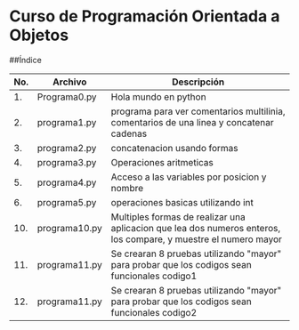 # Curso de Programación Orientada a Objetos

##Índice

|No.|Archivo|Descripción|
|--|--|--|
|1.|Programa0.py|Hola mundo en python|
|2.|programa1.py|programa para ver comentarios multilinia, comentarios de una linea y concatenar cadenas|
|3.|programa2.py|concatenacion usando formas|
|4.|programa3.py|Operaciones aritmeticas 
|5.|programa4.py|Acceso a las variables por posicion y nombre|
|6.|programa5.py|operaciones basicas utilizando int|
|10.|programa10.py|Multiples formas de realizar una aplicacion que lea dos numeros enteros, los compare, y muestre el numero mayor|
|11.|programa11.py|Se crearan 8 pruebas utilizando "mayor" para probar que los codigos sean funcionales codigo1|
|12.|programa11.py|Se crearan 8 pruebas utilizando "mayor" para probar que los codigos sean funcionales codigo2|